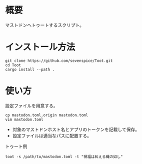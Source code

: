 # 概要

マストドンへトゥートするスクリプト。

# インストール方法
```
git clone https://github.com/sevenspice/Toot.git
cd Toot
cargo install --path .
```

# 使い方
設定ファイルを用意する。
```
cp mastodon.toml.origin mastodon.toml
vim mastodon.toml
```
* 対象のマストドンホスト名とアプリのトークンを記載して保存。
* 設定ファイルは適当なパスに配置する。

トゥート例
```
toot -s /path/to/mastodon.toml -t "禍福は糾える縄の如し"
```
